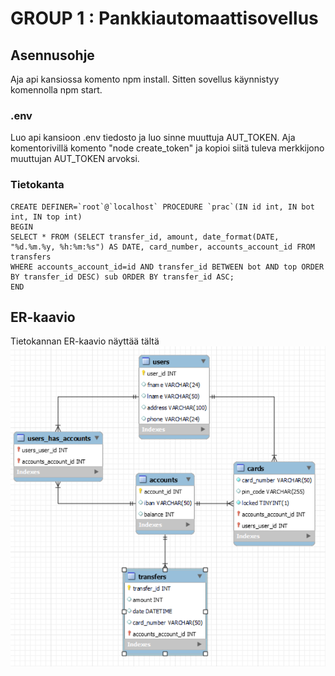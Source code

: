 # GROUP 1 : Pankkiautomaattisovellus

## Asennusohje
Aja api kansiossa komento npm install. Sitten sovellus käynnistyy komennolla npm start.

### .env
Luo api kansioon .env tiedosto ja luo sinne muuttuja AUT_TOKEN. Aja komentorivillä komento "node create_token" ja kopioi siitä tuleva merkkijono muuttujan AUT_TOKEN arvoksi.

### Tietokanta
```
CREATE DEFINER=`root`@`localhost` PROCEDURE `prac`(IN id int, IN bot int, IN top int)
BEGIN
SELECT * FROM (SELECT transfer_id, amount, date_format(DATE, "%d.%m.%y, %h:%m:%s") AS DATE, card_number, accounts_account_id FROM transfers 
WHERE accounts_account_id=id AND transfer_id BETWEEN bot AND top ORDER BY transfer_id DESC) sub ORDER BY transfer_id ASC;
END
```

## ER-kaavio
Tietokannan ER-kaavio näyttää tältä <img src="Documents/tietokanta-er-kaavio.png">
